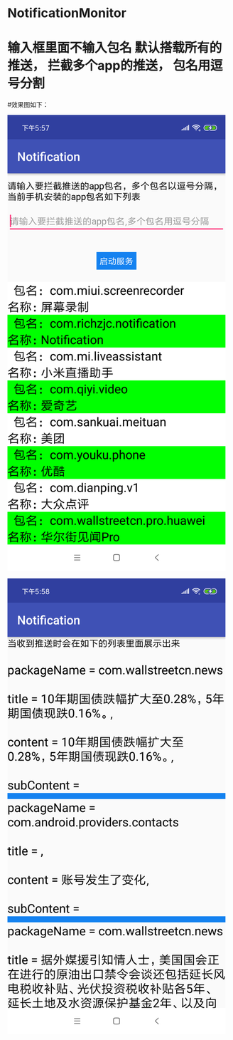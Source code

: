 # NotificationMonitor

# 输入框里面不输入包名 默认搭载所有的推送， 拦截多个app的推送， 包名用逗号分割

#效果图如下：

![avatar](device-2019-01-22-175659.png)

![avatar](device-2019-01-22-175802.png)